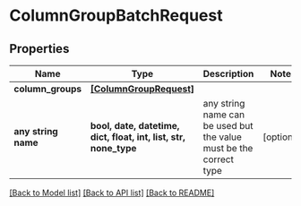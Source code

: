 # ColumnGroupBatchRequest


## Properties
Name | Type | Description | Notes
------------ | ------------- | ------------- | -------------
**column_groups** | [**[ColumnGroupRequest]**](ColumnGroupRequest.md) |  | 
**any string name** | **bool, date, datetime, dict, float, int, list, str, none_type** | any string name can be used but the value must be the correct type | [optional]

[[Back to Model list]](../README.md#documentation-for-models) [[Back to API list]](../README.md#documentation-for-api-endpoints) [[Back to README]](../README.md)


